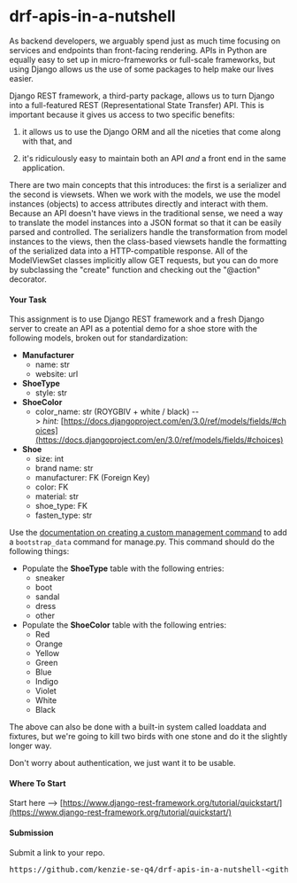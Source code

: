 <!-- 
References:

https://docs.djangoproject.com/en/3.0/howto/custom-management-commands/

https://simpleisbetterthancomplex.com/tutorial/2018/08/27/how-to-create-custom-django-management-commands.html

 -->


# drf-apis-in-a-nutshell

As backend developers, we arguably spend just as much time focusing on services and endpoints than front-facing rendering. APIs in Python are equally easy to set up in micro-frameworks or full-scale frameworks, but using Django allows us the use of some packages to help make our lives easier.

<span>Django REST framework</span>, a third-party package, allows us to turn Django into a full-featured REST (Representational State Transfer) API. This is important because it gives us access to two specific benefits:

1) it allows us to use the Django ORM and all the niceties that come along with that, and

2) it's ridiculously easy to maintain both an API _and_ a front end in the same application.

There are two main concepts that this introduces: the first is a serializer and the second is viewsets. When we work with the models, we use the model instances (objects) to access attributes directly and interact with them. Because an API doesn't have views in the traditional sense, we need a way to translate the model instances into a JSON format so that it can be easily parsed and controlled. The serializers handle the transformation from model instances to the views, then the class-based viewsets handle the formatting of the serialized data into a HTTP-compatible response. All of the ModelViewSet classes implicitly allow GET requests, but you can do more by subclassing the "create" function and checking out the "@action" decorator.

#### **Your Task**

This assignment is to use <span>Django REST framework</span> and a fresh Django server to create an API as a potential demo for a shoe store with the following models, broken out for standardization:

*   **Manufacturer**
    *   name: str
    *   website: url
*   **ShoeType**
    *   style: str
*   **ShoeColor**
    *   color_name: str (ROYGBIV + white / black) --> _hint:_ [https://docs.djangoproject.com/en/3.0/ref/models/fields/#choices](https://docs.djangoproject.com/en/3.0/ref/models/fields/#choices)
*   **Shoe**
    *   size: int
    *   brand name: str
    *   manufacturer: FK (<span>Foreign Key</span>)
    *   color: FK
    *   material: str
    *   shoe_type: FK
    *   fasten_type: str

Use the [documentation on creating a custom management command](https://docs.djangoproject.com/en/3.0/howto/custom-management-commands/) to add a `bootstrap_data` command for manage.py. This command should do the following things:

*   Populate the **ShoeType** table with the following entries:
    *   sneaker
    *   boot
    *   sandal
    *   dress
    *   other
*   Populate the **ShoeColor** table with the following entries:
    *   Red
    *   Orange
    *   Yellow
    *   Green
    *   Blue
    *   Indigo
    *   Violet
    *   White
    *   Black

The above can also be done with a built-in system called loaddata and fixtures, but we're going to kill two birds with one stone and do it the slightly longer way.

Don't worry about authentication, we just want it to be usable.

#### **Where To Start**

Start here --> [https://www.django-rest-framework.org/tutorial/quickstart/](https://www.django-rest-framework.org/tutorial/quickstart/)

#### **Submission**

Submit a link to your repo.

<pre>https://github.com/kenzie-se-q4/drf-apis-in-a-nutshell-&ltgithub_username&gt/</pre>
